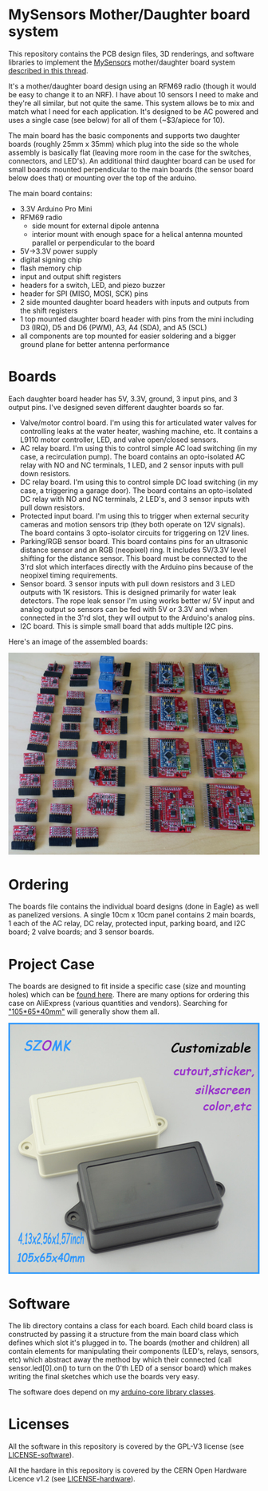 # MySensors Mother/Daughter board system

This repository contains the PCB design files, 3D renderings, and
software libraries to implement the
[MySensors](http:www.mysensors.org) mother/daughter board system
[described in this
thread](http://forum.mysensors.org/topic/2480/mother-daughter-board-system).

It's a mother/daughter board design using an RFM69 radio (though it
would be easy to change it to an NRF). I have about 10 sensors I need
to make and they're all similar, but not quite the same. This system
allows be to mix and match what I need for each application. It's
designed to be AC powered and uses a single case (see below) for all
of them (~$3/apiece for 10).

The main board has the basic components and supports two daughter
boards (roughly 25mm x 35mm) which plug into the side so the whole
assembly is basically flat (leaving more room in the case for the
switches, connectors, and LED's). An additional third daughter board
can be used for small boards mounted perpendicular to the main boards
(the sensor board below does that) or mounting over the top of the
arduino.

The main board contains:

- 3.3V Arduino Pro Mini
- RFM69 radio
   - side mount for external dipole antenna
   - interior mount with enough space for a helical antenna mounted
     parallel or perpendicular to the board
- 5V->3.3V power supply
- digital signing chip
- flash memory chip
- input and output shift registers
- headers for a switch, LED, and piezo buzzer
- header for SPI (MISO, MOSI, SCK) pins
- 2 side mounted daughter board headers with inputs and outputs from
  the shift registers
- 1 top mounted daughter board header with pins from the mini including
  D3 (IRQ), D5 and D6 (PWM), A3, A4 (SDA), and A5 (SCL)
- all components are top mounted for easier soldering and a bigger
  ground plane for better antenna performance

# Boards

Each daughter board header has 5V, 3.3V, ground, 3 input pins, and 3
output pins.  I've designed seven different daughter boards so far.   

- Valve/motor control board. I'm using this for articulated water
  valves for controlling leaks at the water heater, washing machine,
  etc.  It contains a L9110 motor controller, LED, and valve
  open/closed sensors.
- AC relay board. I'm using this to control simple AC load switching
  (in my case, a recirculation pump).  The board contains an
  opto-isolated AC relay with NO and NC terminals, 1 LED, and 2 sensor
  inputs with pull down resistors.
- DC relay board. I'm using this to control simple DC load switching
  (in my case, a triggering a garage door).  The board contains an
  opto-isolated DC relay with NO and NC terminals, 2 LED's, and 3 sensor
  inputs with pull down resistors.
- Protected input board. I'm using this to trigger when external
  security cameras and motion sensors trip (they both operate on 12V
  signals).  The board contains 3 opto-isolator circuits for
  triggering on 12V lines.
- Parking/RGB sensor board.  This board contains pins for an
  ultrasonic distance sensor and an RGB (neopixel) ring.  It includes
  5V/3.3V level shifting for the distance sensor.  This board must be
  connected to the 3'rd slot which interfaces directly with the
  Arduino pins because of the neopixel timing requirements.
- Sensor board.  3 sensor inputs with pull down resistors and 3 LED
  outputs with 1K resistors.  This is designed primarily for water
  leak detectors.  The rope leak sensor I'm using works better w/ 5V
  input and analog output so sensors can be fed with 5V or 3.3V and
  when connected in the 3'rd slot, they will output to the Arduino's
  analog pins.
- I2C board.  This is simple small board that adds multiple I2C pins.

Here's an image of the assembled boards:

![Boards](images/boards.jpg)

# Ordering

The boards file contains the individual board designs (done in Eagle)
as well as panelized versions.  A single 10cm x 10cm panel contains 2
main boards, 1 each of the AC relay, DC relay, protected input,
parking board, and I2C board; 2 valve boards; and 3 sensor boards.  

# Project Case

The boards are designed to fit inside a specific case (size and
mounting holes) which can be [found
here](http://www.aliexpress.com/item/Wholesale-electrical-junction-box-10pcs-105-65-40mm-plastic-instrument-box-plastic-box-electronic-project-box/1986580384.html).
There are many options for ordering this case on AliExpress (various
quantities and vendors).  Searching for ["105\*65\*40mm"](http://www.aliexpress.com/af/105*65*40mm.html?ltype=wholesale&d=y&origin=n&isViewCP=y&catId=0&initiative_id=SB_20160206141640&SearchText=105*65*40mm) will
generally show them all.

![Case](images/case.jpg)

# Software

The lib directory contains a class for each board.  Each child board
class is constructed by passing it a structure from the main board
class which defines which slot it's plugged in to.  The boards (mother
and children) all contain elements for manipulating their components
(LED's, relays, sensors, etc) which abstract away the method by which
their connected (call sensor.led[0].on() to turn on the 0'th LED of a
sensor board) which makes writing the final sketches which use the
boards very easy.

The software does depend on my [arduino-core library
classes](https://github.com/TD22057/TD-Arduino-Core).

# Licenses

All the software in this repository is covered by the GPL-V3 license
(see [LICENSE-software](LICENSE-software)).

All the hardare in this repository is covered by the CERN Open
Hardware Licence v1.2 (see [LICENSE-hardware](LICENSE-hardware)).

